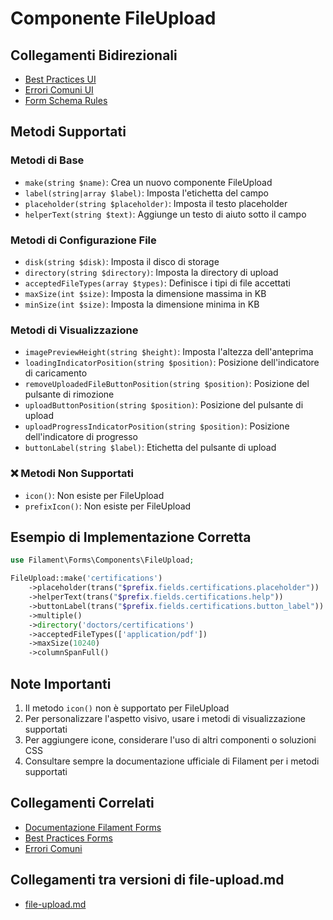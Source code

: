 # Componente FileUpload

## Collegamenti Bidirezionali
- [Best Practices UI](../best-practices.md)
- [Errori Comuni UI](../filament-components-errors.md)
- [Form Schema Rules](../form-schema-rules.md)

## Metodi Supportati

### Metodi di Base
- `make(string $name)`: Crea un nuovo componente FileUpload
- `label(string|array $label)`: Imposta l'etichetta del campo
- `placeholder(string $placeholder)`: Imposta il testo placeholder
- `helperText(string $text)`: Aggiunge un testo di aiuto sotto il campo

### Metodi di Configurazione File
- `disk(string $disk)`: Imposta il disco di storage
- `directory(string $directory)`: Imposta la directory di upload
- `acceptedFileTypes(array $types)`: Definisce i tipi di file accettati
- `maxSize(int $size)`: Imposta la dimensione massima in KB
- `minSize(int $size)`: Imposta la dimensione minima in KB

### Metodi di Visualizzazione
- `imagePreviewHeight(string $height)`: Imposta l'altezza dell'anteprima
- `loadingIndicatorPosition(string $position)`: Posizione dell'indicatore di caricamento
- `removeUploadedFileButtonPosition(string $position)`: Posizione del pulsante di rimozione
- `uploadButtonPosition(string $position)`: Posizione del pulsante di upload
- `uploadProgressIndicatorPosition(string $position)`: Posizione dell'indicatore di progresso
- `buttonLabel(string $label)`: Etichetta del pulsante di upload

### ❌ Metodi Non Supportati
- `icon()`: Non esiste per FileUpload
- `prefixIcon()`: Non esiste per FileUpload

## Esempio di Implementazione Corretta

```php
use Filament\Forms\Components\FileUpload;

FileUpload::make('certifications')
    ->placeholder(trans("$prefix.fields.certifications.placeholder"))
    ->helperText(trans("$prefix.fields.certifications.help"))
    ->buttonLabel(trans("$prefix.fields.certifications.button_label"))
    ->multiple()
    ->directory('doctors/certifications')
    ->acceptedFileTypes(['application/pdf'])
    ->maxSize(10240)
    ->columnSpanFull()
```

## Note Importanti

1. Il metodo `icon()` non è supportato per FileUpload
2. Per personalizzare l'aspetto visivo, usare i metodi di visualizzazione supportati
3. Per aggiungere icone, considerare l'uso di altri componenti o soluzioni CSS
4. Consultare sempre la documentazione ufficiale di Filament per i metodi supportati

## Collegamenti Correlati

- [Documentazione Filament Forms](https://filamentphp.com/docs/3.x/forms/fields/file-upload)
- [Best Practices Forms](../forms/best-practices.md)
- [Errori Comuni](../filament-components-errors.md) 
## Collegamenti tra versioni di file-upload.md
* [file-upload.md](../components/file-upload.md)

